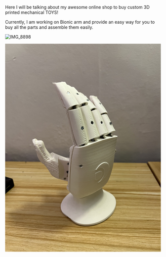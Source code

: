 Here I will be talking about my awesome online shop to buy custom 3D printed mechanical TOYS! 

Currently, I am working on Bionic arm and provide an easy way for you to buy all the parts and assemble them easily.

![IMG_8898](https://github.com/devyansh/devyansh.github.io/assets/37020063/f77e3b90-5421-4f17-b39a-aa44ef2dee15)


![Alt text](/assets/img/phantomArm.jpg)